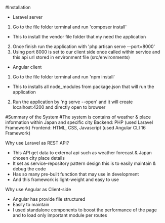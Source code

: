 #Installation
- Laravel server
1. Go to the file folder terminal and run 'composer install'
- This to install the vendor file folder that my need the application
2. Once finish run the application with 'php artisan serve --port=8000'
3. Using port 8000 is set to our client side once called within service and this api url stored in environment file (src/environments)

- Angular client
1. Go to the file folder terminal and run 'npm install'
- This to installs all node_modules from package.json that will run the application
2. Run the application by 'ng serve --open' and it will create localhost:4200 and directly open to browser

#Summary of the System
#The system is contains of weather & place information within Japan and specific city
Backend: PHP (used Laravel Framework)
Frontend: HTML, CSS, Javascript (used Angular CLI 16 Framework)

Why use Laravel as REST API?
- This API get data to external api such as weather forecast & Japan chosen city place details
- It set as service-repository pattern design this is to easily maintain & debug the code
- Has so many pre-built function that may use in development
- And this framework is light-weight and easy to use

Why use Angular as Client-side
- Angular has provide file structured
- Easily to maintain
- I used standalone components to boost the performance of the page and to load only important module per routes
